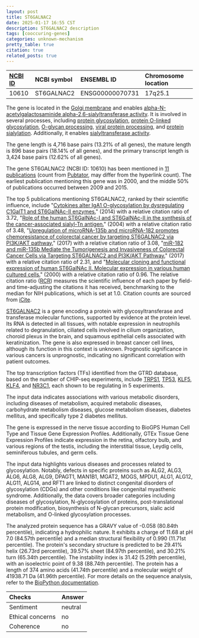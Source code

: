 ```yaml
---
layout: post
title: ST6GALNAC2
date: 2025-01-17 16:55 CST
description: ST6GALNAC2 description
tags: [cooccuring-genes]
categories: unknown-mechanism
pretty_table: true
citation: true
related_posts: true
---
```




| [NCBI ID](https://www.ncbi.nlm.nih.gov/gene/10610) | NCBI symbol | ENSEMBL ID | Chromosome location |
| :-------- | :------- | :-------- | :------- |
| 10610  | ST6GALNAC2 | ENSG00000070731 | 17q25.1 |



The gene is located in the [Golgi membrane](https://amigo.geneontology.org/amigo/term/GO:0000139) and enables [alpha-N-acetylgalactosaminide alpha-2,6-sialyltransferase activity](https://amigo.geneontology.org/amigo/term/GO:0001665). It is involved in several processes, including [protein glycosylation](https://amigo.geneontology.org/amigo/term/GO:0006486), [protein O-linked glycosylation](https://amigo.geneontology.org/amigo/term/GO:0006493), [O-glycan processing](https://amigo.geneontology.org/amigo/term/GO:0016266), [viral protein processing](https://amigo.geneontology.org/amigo/term/GO:0019082), and [protein sialylation](https://amigo.geneontology.org/amigo/term/GO:1990743). Additionally, it enables [sialyltransferase activity](https://amigo.geneontology.org/amigo/term/GO:0008373).


The gene length is 4,716 base pairs (13.21% of all genes), the mature length is 896 base pairs (18.14% of all genes), and the primary transcript length is 3,424 base pairs (12.62% of all genes).


The gene ST6GALNAC2 (NCBI ID: 10610) has been mentioned in [11 publications](https://pubmed.ncbi.nlm.nih.gov/?term=%22ST6GALNAC2%22) (count from [Pubtator](https://academic.oup.com/nar/article/47/W1/W587/5494727), may differ from the hyperlink count). The earliest publication mentioning this gene was in 2000, and the middle 50% of publications occurred between 2009 and 2015.


The top 5 publications mentioning ST6GALNAC2, ranked by their scientific influence, include "[Cytokines alter IgA1 O-glycosylation by dysregulating C1GalT1 and ST6GalNAc-II enzymes.](https://pubmed.ncbi.nlm.nih.gov/24398680)" (2014) with a relative citation ratio of 3.72, "[Role of the human ST6GalNAc-I and ST6GalNAc-II in the synthesis of the cancer-associated sialyl-Tn antigen.](https://pubmed.ncbi.nlm.nih.gov/15466199)" (2004) with a relative citation ratio of 3.48, "[Upregulation of microRNA-135b and microRNA-182 promotes chemoresistance of colorectal cancer by targeting ST6GALNAC2 via PI3K/AKT pathway.](https://pubmed.ncbi.nlm.nih.gov/28767179)" (2017) with a relative citation ratio of 3.08, "[miR-182 and miR-135b Mediate the Tumorigenesis and Invasiveness of Colorectal Cancer Cells via Targeting ST6GALNAC2 and PI3K/AKT Pathway.](https://pubmed.ncbi.nlm.nih.gov/29030743)" (2017) with a relative citation ratio of 2.31, and "[Molecular cloning and functional expression of human ST6GalNAc II. Molecular expression in various human cultured cells.](https://pubmed.ncbi.nlm.nih.gov/10742600)" (2000) with a relative citation ratio of 0.96. The relative citation ratio ([RCR](https://journals.plos.org/plosbiology/article?id=10.1371/journal.pbio.1002541)) measures the scientific influence of each paper by field- and time-adjusting the citations it has received, benchmarking to the median for NIH publications, which is set at 1.0. Citation counts are sourced from [iCite](https://icite.od.nih.gov).


[ST6GALNAC2](https://www.proteinatlas.org/ENSG00000070731-ST6GALNAC2) is a gene encoding a protein with glycosyltransferase and transferase molecular functions, supported by evidence at the protein level. Its RNA is detected in all tissues, with notable expression in neutrophils related to degranulation, ciliated cells involved in cilium organization, choroid plexus in the brain, and squamous epithelial cells associated with keratinization. The gene is also expressed in breast cancer cell lines, although its function in this context is unknown. Prognostic significance in various cancers is unprognostic, indicating no significant correlation with patient outcomes.


The top transcription factors (TFs) identified from the GTRD database, based on the number of CHIP-seq experiments, include [TRPS1](https://www.ncbi.nlm.nih.gov/gene/7227), [TP53](https://www.ncbi.nlm.nih.gov/gene/7157), [KLF5](https://www.ncbi.nlm.nih.gov/gene/688), [KLF4](https://www.ncbi.nlm.nih.gov/gene/9314), and [NR3C1](https://www.ncbi.nlm.nih.gov/gene/2908), each shown to be regulating in 5 experiments.



The input data indicates associations with various metabolic disorders, including diseases of metabolism, acquired metabolic diseases, carbohydrate metabolism diseases, glucose metabolism diseases, diabetes mellitus, and specifically type 2 diabetes mellitus.



The gene is expressed in the nerve tissue according to BioGPS Human Cell Type and Tissue Gene Expression Profiles. Additionally, GTEx Tissue Gene Expression Profiles indicate expression in the retina, olfactory bulb, and various regions of the testis, including the interstitial tissue, Leydig cells, seminiferous tubules, and germ cells.


The input data highlights various diseases and processes related to glycosylation. Notably, defects in specific proteins such as ALG2, ALG3, ALG6, ALG8, ALG9, DPAGT1, MAN1B1, MGAT2, MOGS, MPDU1, ALG1, ALG12, ALG11, ALG14, and RFT1 are linked to distinct congenital disorders of glycosylation (CDGs) and other conditions like congenital myasthenic syndrome. Additionally, the data covers broader categories including diseases of glycosylation, N-glycosylation of proteins, post-translational protein modification, biosynthesis of N-glycan precursors, sialic acid metabolism, and O-linked glycosylation processes.



The analyzed protein sequence has a GRAVY value of -0.058 (80.84th percentile), indicating a hydrophilic nature. It exhibits a charge of 11.68 at pH 7.0 (84.57th percentile) and a median structural flexibility of 0.990 (11.71st percentile). The protein's secondary structure is predicted to be 29.41% helix (26.73rd percentile), 39.57% sheet (84.97th percentile), and 30.21% turn (65.34th percentile). The instability index is 31.42 (5.29th percentile), with an isoelectric point of 9.38 (88.74th percentile). The protein has a length of 374 amino acids (41.74th percentile) and a molecular weight of 41938.71 Da (41.96th percentile). For more details on the sequence analysis, refer to the [BioPython documentation](https://biopython.org/docs/1.75/api/Bio.SeqUtils.ProtParam.html).





| Checks    | Answer |
| :-------- | :------- |
| Sentiment  | neutral   |
| Ethical concerns | no     |
| Coherence    | no    |